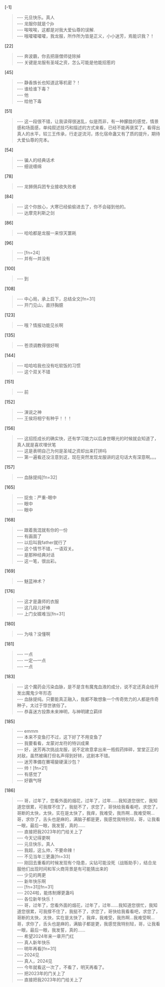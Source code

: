 
[-1] 
>--- 元旦快乐。真人<br>
>--- 龙服你就是个jb<br>
>--- 唉唉唉，这都是对我大爱仙尊的误解.<br>
>--- 哦嚯嚯嚯嚯，我龙服，所作所为皆是正义，小小迷芳，焉能识我？！<br>

[22] 
>--- 奔波霸，你去把唐僧师徒除掉<br>
>--- 关键是龙服有圣域之资，怎么可能是他能招惹的<br>

[45] 
>--- 静香族长也知道这等机密？！<br>
>--- 谁给谁下毒？<br>
>--- 他<br>
>--- 给他下毒<br>

[51] 
>--- 这一段很不错，让我读得很迷乱，似是而非，有一种朦胧的感觉，情景感和场面感，单纯叙述技巧和描述的方式来看，已经不能再褒奖了。看得出真人的水平，较三王传承，行走逆流河，炼化宿命蛊又有了质的提升，期待大爱仙尊的完本。<br>

[54] 
>--- 骗人的经典话术<br>
>--- 细说缠绵<br>

[78] 
>--- 龙狮佣兵团专业接收失败者<br>

[84] 
>--- 这个你放心，大寒已经偷偷进去了，你不会碰到他的。<br>
>--- 达摩克利斯之剑<br>

[86] 
>--- 哈哈都是龙服一来惊天噩耗<br>

[96] 
>--- [fn=24]<br>
>--- 并有—并没有<br>

[100] 
>--- 到<br>

[108] 
>--- 中心局，承上启下，总结全文[fn=31]<br>
>--- 开门见山，直抒胸臆<br>

[123] 
>--- 哦？情报功能见长啊<br>

[135] 
>--- 苍须调教得很好啊<br>

[144] 
>--- 哈哈哈我也没有吃软饭的习惯<br>
>--- 这个双关不错<br>

[151] 
>--- 前<br>

[152] 
>--- 演说之神<br>
>--- 王侯将相宁有种乎！！！<br>

[156] 
>--- 这招揽成长的确实快，还有学习能力以后身世曝光的时候就会知道了，真人就是喜欢埋伏笔<br>
>--- 这是表明自己为何是圣域之资却出来打拼吗<br>
>--- 第一遍看还没注意到这，现在突然发现龙服讲的这句话大有深意啊。。。<br>

[157] 
>--- 血脉提纯[fn=32]<br>

[165] 
>--- 捉虫：严重-眼中<br>
>--- 眼中<br>
>--- 眼中<br>

[168] 
>--- 跟着我混就有你的一份<br>
>--- 有画面了<br>
>--- 以后叫我father就行了<br>
>--- 这个情节不错，一语双关。<br>
>--- 是那种经典对话<br>
>--- 这一笔，很出彩。<br>

[169] 
>--- 魅蓝神术？<br>

[176] 
>--- 这才是蛊师的衣服<br>
>--- 这几段儿好棒<br>
>--- 上门女婿难当[fn=31]<br>

[180] 
>--- 为啥？没懂啊<br>

[181] 
>--- 一点<br>
>--- 一定—一点<br>
>--- 一点<br>

[183] 
>--- 这个魔药会污染血脉，是不是含有魔鬼血液的成分，说不定还真会给开发出魔鬼少年形态<br>
>--- 血脉提纯。只要能真正融入，我都不敢想象一个传奇势力的人都是传奇种子，太过于惊世骇俗了。<br>
>--- 恭喜迷方投靠未来神明，与神明建立羁绊<br>

[185] 
>--- emmm<br>
>--- 本来不变鱼打不过，这下好了不用变鱼了<br>
>--- 我要看看，龙蒙对龙符的特训成果<br>
>--- 好，迷芳再次挑战龙服，说不定故意拿出来一瓶假药摔碎，堂堂正正的对敌，虽然被痛打但名声得到好转，这剧本不错。<br>
>--- 迷芳準備在賽場變硬漢沙包？<br>
>--- 帅！[fn=21]<br>
>--- 有感觉了<br>
>--- 好霸气呀<br>

[186] 
>--- 哥，过年了，您看外面的烟花，过年了，过年……我知道您很忙，我知道您很累，可我撑不住了，我挺不了，求您了，哥快给我看看吧，求您了，哥断的太快，太快，实在是太快了，我痒，我难受，我热啊...我难受啊...哥，求你了，舌头也是麻的，满脑子都是更，我感觉我特别轻，哥，让我看一眼，最后一眼，我发誓，真的……<br>
>--- 直接把我2023年的门给关上了<br>
>--- 今天记得更啊<br>
>--- 元旦快乐，真人<br>
>--- 我超，这么帅，不要命辣！<br>
>--- 不见当年三更蛊[fn=33]<br>
>--- 刚回去重看的时候发现有个隐患，尖钻可能没死（战贩助手），结合龙服他们出现时间和军火商背景是有可能猜出来的<br>
>--- 少见的两更<br>
>--- 新年快乐啊<br>
>--- [fn=31][fn=31]<br>
>--- 2024啦，能炼制爆更蛊吗<br>
>--- 各位新年快乐！<br>
>--- 哥，过年了，您看外面的烟花，过年了，过年……我知道您很忙，我知道您很累，可我撑不住了，我挺不了，求您了，哥快给我看看吧，求您了，哥断的太快，太快，实在是太快了，我痒，我难受，我热啊...我难受啊...哥，求你了，舌头也是麻的，满脑子都是更，我感觉我特别轻，哥，让我看一眼，最后一眼，我发誓，真的……<br>
>--- 希望2024年来一章开门红<br>
>--- 真人新年快乐<br>
>--- 明年再看[fn=31]<br>
>--- 2024见<br>
>--- 真人，2024见<br>
>--- 今年就看这一次了，不看了，明天再看了。<br>
>--- 把2023年的门关上了<br>
>--- 直接把我2023年的门给关上了<br>

